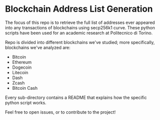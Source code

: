 # Blockchain Address List Generation
The focus of this repo is to retrieve the full list of addresses ever appeared into any transactions of blockchains using secp256k1 curve. 
These python scripts have been used for an academic research at Politecnico di Torino.

Repo is divided into different blockchains we've studied; more specifically, blockchains we've analyzed are: 
- Bitcoin 
- Ethereum
- Dogecoin
- Litecoin 
- Dash
- Zcash
- Bitcoin Cash

Every sub-directory contains a README that explains how the specific python script works.

Feel free to open issues, or to contribute to the project!
